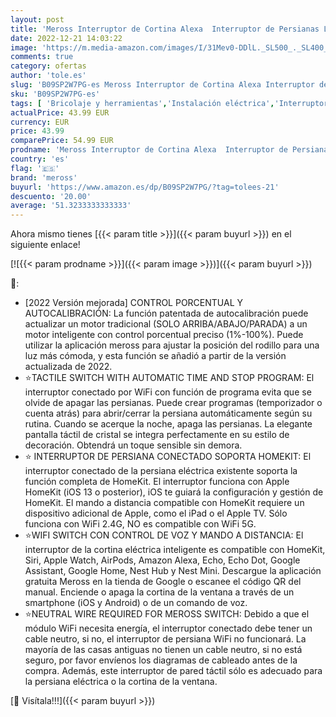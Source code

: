 ```yaml
---
layout: post
title: 'Meross Interruptor de Cortina Alexa  Interruptor de Persianas LED Inteligentes WiFi  Compatible con Apple HomeKit Siri  Alexa y Google Assistant  Necesita Cable Neutro  Paquete de 2'
date: 2022-12-21 14:03:22
image: 'https://m.media-amazon.com/images/I/31Mev0-DDlL._SL500_._SL400_.jpg'
comments: true
category: ofertas
author: 'tole.es'
slug: 'B09SP2W7PG-es Meross Interruptor de Cortina Alexa Interruptor de...'
sku: 'B09SP2W7PG-es'
tags: [ 'Bricolaje y herramientas','Instalación eléctrica','Interruptores y reguladores de luz','apple','meross','🇪🇸', ]
actualPrice: 43.99 EUR
currency: EUR
price: 43.99
comparePrice: 54.99 EUR
prodname: 'Meross Interruptor de Cortina Alexa  Interruptor de Persianas LED Inteligentes WiFi  Compatible con Apple HomeKit Siri  Alexa y Google Assistant  Necesita Cable Neutro  Paquete de 2'
country: 'es'
flag: '🇪🇸'
brand: 'meross'
buyurl: 'https://www.amazon.es/dp/B09SP2W7PG/?tag=tolees-21'
descuento: '20.00'
average: '51.3233333333333'
---
```


Ahora mismo tienes [{{< param title >}}]({{< param buyurl >}}) en el siguiente enlace!

[![{{< param prodname >}}]({{< param image >}})]({{< param buyurl >}})

🔎:

- [2022 Versión mejorada] CONTROL PORCENTUAL Y AUTOCALIBRACIÓN: La función patentada de autocalibración puede actualizar un motor tradicional (SOLO ARRIBA/ABAJO/PARADA) a un motor inteligente con control porcentual preciso (1%-100%). Puede utilizar la aplicación meross para ajustar la posición del rodillo para una luz más cómoda, y esta función se añadió a partir de la versión actualizada de 2022.
- ⭐TACTILE SWITCH WITH AUTOMATIC TIME AND STOP PROGRAM: El interruptor conectado por WiFi con función de programa evita que se olvide de apagar las persianas. Puede crear programas (temporizador o cuenta atrás) para abrir/cerrar la persiana automáticamente según su rutina. Cuando se acerque la noche, apaga las persianas. La elegante pantalla táctil de cristal se integra perfectamente en su estilo de decoración. Obtendrá un toque sensible sin demora.
- ⭐ INTERRUPTOR DE PERSIANA CONECTADO SOPORTA HOMEKIT: El interruptor conectado de la persiana eléctrica existente soporta la función completa de HomeKit. El interruptor funciona con Apple HomeKit (iOS 13 o posterior), iOS te guiará la configuración y gestión de HomeKit. El mando a distancia compatible con HomeKit requiere un dispositivo adicional de Apple, como el iPad o el Apple TV. Sólo funciona con WiFi 2.4G, NO es compatible con WiFi 5G.
- ⭐WIFI SWITCH CON CONTROL DE VOZ Y MANDO A DISTANCIA: El interruptor de la cortina eléctrica inteligente es compatible con HomeKit, Siri, Apple Watch, AirPods, Amazon Alexa, Echo, Echo Dot, Google Assistant, Google Home, Nest Hub y Nest Mini. Descargue la aplicación gratuita Meross en la tienda de Google o escanee el código QR del manual. Enciende o apaga la cortina de la ventana a través de un smartphone (iOS y Android) o de un comando de voz.
- ⭐NEUTRAL WIRE REQUIRED FOR MEROSS SWITCH: Debido a que el módulo WiFi necesita energía, el interruptor conectado debe tener un cable neutro, si no, el interruptor de persiana WiFi no funcionará. La mayoría de las casas antiguas no tienen un cable neutro, si no está seguro, por favor envíenos los diagramas de cableado antes de la compra. Además, este interruptor de pared táctil sólo es adecuado para la persiana eléctrica o la cortina de la ventana.

[🛒 Visítala!!!]({{< param buyurl >}})
